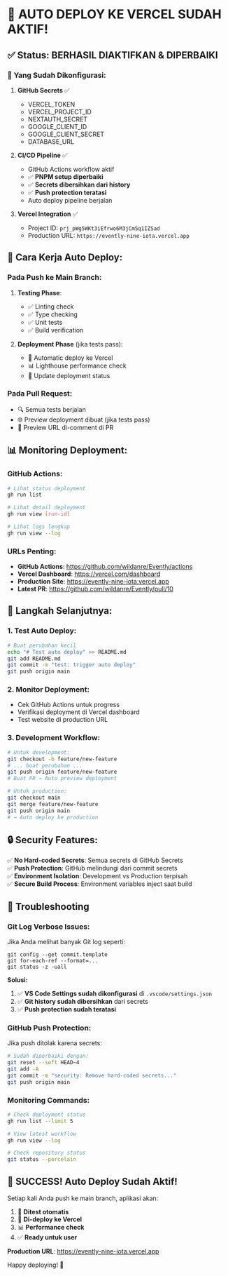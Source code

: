 # 🎉 AUTO DEPLOY KE VERCEL SUDAH AKTIF!

## ✅ **Status: BERHASIL DIAKTIFKAN & DIPERBAIKI**

### 🚀 **Yang Sudah Dikonfigurasi:**

1. **GitHub Secrets** ✅
   - VERCEL_TOKEN
   - VERCEL_PROJECT_ID  
   - NEXTAUTH_SECRET
   - GOOGLE_CLIENT_ID
   - GOOGLE_CLIENT_SECRET
   - DATABASE_URL

2. **CI/CD Pipeline** ✅
   - GitHub Actions workflow aktif
   - ✅ **PNPM setup diperbaiki**
   - ✅ **Secrets dibersihkan dari history**
   - ✅ **Push protection teratasi**
   - Auto deploy pipeline berjalan

3. **Vercel Integration** ✅
   - Project ID: `prj_pWg5WKt3iEfrwo6M3jCmSq1IZSad`
   - Production URL: `https://evently-nine-iota.vercel.app`

## 🔄 **Cara Kerja Auto Deploy:**

### **Pada Push ke Main Branch:**
1. **Testing Phase**: 
   - ✅ Linting check
   - ✅ Type checking  
   - ✅ Unit tests
   - ✅ Build verification

2. **Deployment Phase** (jika tests pass):
   - 🚀 Automatic deploy ke Vercel
   - 📊 Lighthouse performance check
   - 📝 Update deployment status

### **Pada Pull Request:**
- 🔍 Semua tests berjalan
- 🌐 Preview deployment dibuat (jika tests pass)
- 💬 Preview URL di-comment di PR

## 📊 **Monitoring Deployment:**

### GitHub Actions:
```bash
# Lihat status deployment
gh run list

# Lihat detail deployment  
gh run view [run-id]

# Lihat logs lengkap
gh run view --log
```

### URLs Penting:
- **GitHub Actions**: https://github.com/wildanre/Evently/actions
- **Vercel Dashboard**: https://vercel.com/dashboard
- **Production Site**: https://evently-nine-iota.vercel.app
- **Latest PR**: https://github.com/wildanre/Evently/pull/10

## 🎯 **Langkah Selanjutnya:**

### 1. **Test Auto Deploy:**
```bash
# Buat perubahan kecil
echo "# Test auto deploy" >> README.md
git add README.md
git commit -m "test: trigger auto deploy"
git push origin main
```

### 2. **Monitor Deployment:**
- Cek GitHub Actions untuk progress
- Verifikasi deployment di Vercel dashboard  
- Test website di production URL

### 3. **Development Workflow:**
```bash
# Untuk development:
git checkout -b feature/new-feature
# ... buat perubahan ...
git push origin feature/new-feature
# Buat PR → Auto preview deployment

# Untuk production:
git checkout main
git merge feature/new-feature
git push origin main
# → Auto deploy ke production
```

## 🔒 **Security Features:**

✅ **No Hard-coded Secrets**: Semua secrets di GitHub Secrets  
✅ **Push Protection**: GitHub melindungi dari commit secrets  
✅ **Environment Isolation**: Development vs Production terpisah  
✅ **Secure Build Process**: Environment variables inject saat build  

## 🔧 **Troubleshooting**

### **Git Log Verbose Issues:**
Jika Anda melihat banyak Git log seperti:
```
git config --get commit.template
git for-each-ref --format=...
git status -z -uall
```

**Solusi:**
1. ✅ **VS Code Settings sudah dikonfigurasi** di `.vscode/settings.json`
2. ✅ **Git history sudah dibersihkan** dari secrets
3. ✅ **Push protection sudah teratasi**

### **GitHub Push Protection:**
Jika push ditolak karena secrets:
```bash
# Sudah diperbaiki dengan:
git reset --soft HEAD~4
git add -A
git commit -m "security: Remove hard-coded secrets..."
git push origin main
```

### **Monitoring Commands:**
```bash
# Check deployment status
gh run list --limit 5

# View latest workflow
gh run view --log

# Check repository status
git status --porcelain
```

## 🎉 **SUCCESS! Auto Deploy Sudah Aktif!**

Setiap kali Anda push ke main branch, aplikasi akan:
1. 🧪 **Ditest otomatis**
2. 🚀 **Di-deploy ke Vercel** 
3. 📊 **Performance check**
4. ✅ **Ready untuk user**

**Production URL**: https://evently-nine-iota.vercel.app

Happy deploying! 🚀
